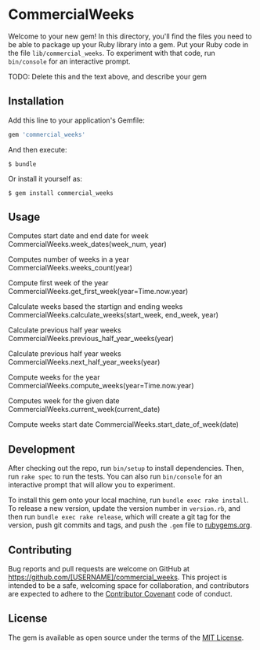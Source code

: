 # CommercialWeeks

Welcome to your new gem! In this directory, you'll find the files you need to be able to package up your Ruby library into a gem. Put your Ruby code in the file `lib/commercial_weeks`. To experiment with that code, run `bin/console` for an interactive prompt.

TODO: Delete this and the text above, and describe your gem

## Installation

Add this line to your application's Gemfile:

```ruby
gem 'commercial_weeks'
```

And then execute:

    $ bundle

Or install it yourself as:

    $ gem install commercial_weeks

## Usage

Computes start date and end date for week
  CommercialWeeks.week_dates(week_num, year)

Computes number of weeks in a year
  CommercialWeeks.weeks_count(year)

Compute first week of the year
  CommercialWeeks.get_first_week(year=Time.now.year)

Calculate weeks based the startign and  ending weeks
  CommercialWeeks.calculate_weeks(start_week, end_week, year)

Calculate previous half year weeks
  CommercialWeeks.previous_half_year_weeks(year)

Calculate previous half year weeks
  CommercialWeeks.next_half_year_weeks(year)

Compute weeks  for the year
  CommercialWeeks.compute_weeks(year=Time.now.year)

Computes week for the given date
  CommercialWeeks.current_week(current_date)

Compute weeks start date
  CommercialWeeks.start_date_of_week(date)

## Development

After checking out the repo, run `bin/setup` to install dependencies. Then, run `rake spec` to run the tests. You can also run `bin/console` for an interactive prompt that will allow you to experiment.

To install this gem onto your local machine, run `bundle exec rake install`. To release a new version, update the version number in `version.rb`, and then run `bundle exec rake release`, which will create a git tag for the version, push git commits and tags, and push the `.gem` file to [rubygems.org](https://rubygems.org).

## Contributing

Bug reports and pull requests are welcome on GitHub at https://github.com/[USERNAME]/commercial_weeks. This project is intended to be a safe, welcoming space for collaboration, and contributors are expected to adhere to the [Contributor Covenant](http://contributor-covenant.org) code of conduct.


## License

The gem is available as open source under the terms of the [MIT License](http://opensource.org/licenses/MIT).

